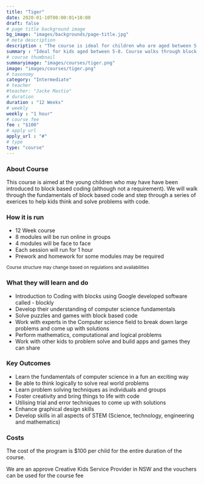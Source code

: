 ```yaml
---
title: "Tiger"
date: 2020-01-10T00:00:01+10:00
draft: false
# page title background image
bg_image: "images/backgrounds/page-title.jpg"
# meta description
description : "The course is ideal for children who are aged between 5 and 8. It is aimed at helping kids problem solve through code."
summary : "Ideal for kids aged between 5-8. Course walks through block coding and solving problems with code."
# course thumbnail
summaryimage: "images/courses/tiger.png"
image: "images/courses/tiger.png"
# taxonomy
category: "Intermediate"
# teacher
#teacher: "Jacke Mastio"
# duration
duration : "12 Weeks"
# weekly
weekly : "1 hour"
# course fee
fee : "$100"
# apply url
apply_url : "#"
# type
type: "course"
---
```


### About Course

This course is aimed at the young children who may have have been introduced to block based coding (although not a requirement). We will walk through the fundamentals of block based code and step through a series of exerices to help kids think and solve problems with code.

### How it is run

* 12 Week course
* 8 modules will be run online in groups
* 4 modules will be face to face
* Each session will run for 1 hour
* Prework and homework for some modules may be required

<sup>Course structure may change based on regulations and availabilities</sup>

### What they will learn and do

* Introduction to Coding with blocks using Google developed software called - blockly
* Develop their understanding of computer science fundamentals
* Solve puzzles and games with block based code
* Work with experts in the Computer science field to break down large problems and come up with solutions 
* Perform mathematics, computational and logical problems
* Work with other kids to problem solve and build apps and games they can share

### Key Outcomes

* Learn the fundamentals of computer science in a fun an exciting way
* Be able to think logically to solve real world problems
* Learn problem solving techniques as individuals and groups 
* Foster creativity and bring things to life with code
* Utilising trial and error techniques to come up with solutions
* Enhance graphical design skills 
* Develop skills in all aspects of STEM (Science, technology, engineering and mathematics) 

### Costs

The cost of the program is $100 per child for the entire duration of the course. 

We are an approve Creative Kids Service Provider in NSW and the vouchers can be used for the course fee